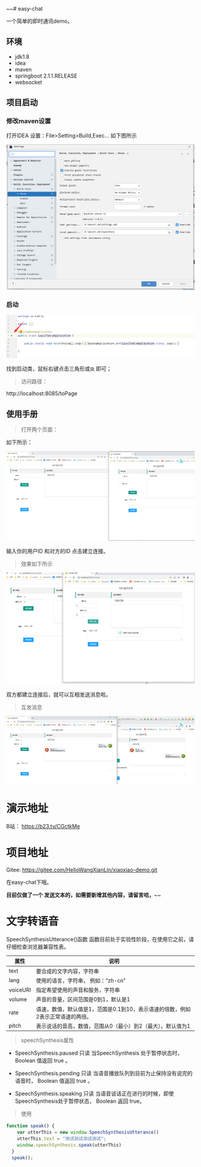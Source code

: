 ~~# easy-chat

一个简单的即时通讯demo。

## 环境

- jdk1.8
- idea
- maven
- springboot 2.1.1.RELEASE
- websocket

## 项目启动

### 修改maven设置

打开IDEA 设置：File>Setting>Build,Exec... 如下图所示

![](img/img_2.png)

### 启动

![](img/img_3.png)

找到启动类，鼠标右键点击三角形或`虫` 即可；


> 访问路径：

http://localhost:8085/toPage

## 使用手册

> 打开两个页面：

如下所示：

![](img/img.png)

输入你的用户ID 和对方的ID 点击建立连接。


> 效果如下所示

![](img/img_1.png)

双方都建立连接后，就可以互相发送消息啦。


> 互发消息

![](img/img_4.png)

# 演示地址

B站： https://b23.tv/CGctkMe

# 项目地址

Gitee: https://gitee.com/HelloWangXianLin/xiaoxiao-demo.git

在easy-chat下哦。

**目前仅做了一个 发送文本的，如需要新增其他内容，请留言哈，**~~

# 文字转语音

SpeechSynthesisUtterance()函数 函数目前处于实验性阶段，在使用它之前，请仔细检查浏览器兼容性表。

| 属性 | 说明  |
|----|-----|
| text   | 要合成的文字内容，字符串    |
| lang   | 使用的语言，字符串， 例如：“zh-cn”    |
| voiceURI   |  指定希望使用的声音和服务，字符串   |
| volume   | 声音的音量，区间范围是0到1，默认是1    |
| rate   | 语速，数值，默认值是1，范围是0.1到10，表示语速的倍数，例如2表示正常语速的两倍。    |
| pitch   | 表示说话的音高，数值，范围从0（最小）到2（最大）。默认值为1    |


> speechSynthesis属性

- SpeechSynthesis.paused 只读 当SpeechSynthesis 处于暂停状态时， Boolean 值返回 true 。

- SpeechSynthesis.pending 只读 当语音播放队列到目前为止保持没有说完的语音时， Boolean 值返回 true 。

- SpeechSynthesis.speaking 只读 当语音谈话正在进行的时候，即使SpeechSynthesis处于暂停状态， Boolean 返回 true。

> 使用

```js
function speak() {
    var utterThis = new window.SpeechSynthesisUtterance()
    utterThis.text = "测试测试测试测试";
    window.speechSynthesis.speak(utterThis)
  }
  speak();
```
